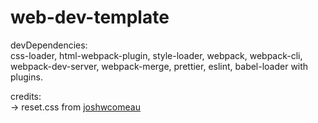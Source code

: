 # web-dev-template

devDependencies:  
css-loader,
html-webpack-plugin,
style-loader,
webpack,
webpack-cli,
webpack-dev-server,
webpack-merge,
prettier,
eslint,
babel-loader with plugins.

credits:  
-> reset.css from [joshwcomeau](https://www.joshwcomeau.com/css/custom-css-reset/)
